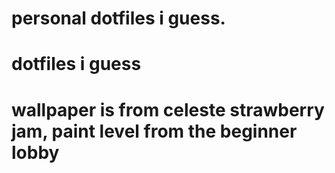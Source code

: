 # personal dotfiles i guess.
# dotfiles i guess
# wallpaper is from celeste strawberry jam, paint level from the beginner lobby
